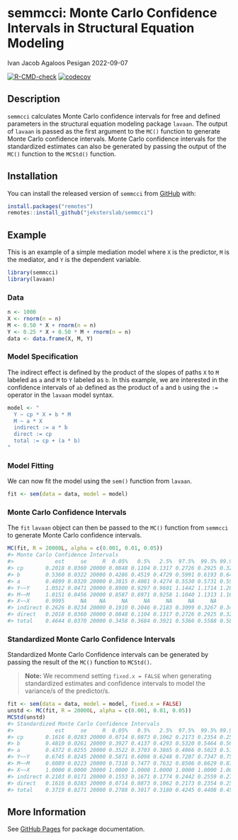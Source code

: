 semmcci: Monte Carlo Confidence Intervals in Structural Equation
Modeling
================
Ivan Jacob Agaloos Pesigan
2022-09-07

<!-- README.md is generated from README.Rmd. Please edit that file -->
<!-- badges: start -->

[![R-CMD-check](https://github.com/jeksterslab/semmcci/workflows/R-CMD-check/badge.svg)](https://github.com/jeksterslab/semmcci/actions)
[![codecov](https://codecov.io/gh/jeksterslab/semmcci/branch/main/graph/badge.svg)](https://codecov.io/gh/jeksterslab/semmcci)
<!-- badges: end -->

## Description

`semmcci` calculates Monte Carlo confidence intervals for free and
defined parameters in the structural equation modeling package `lavaan`.
The output of `lavaan` is passed as the first argument to the `MC()`
function to generate Monte Carlo confidence intervals. Monte Carlo
confidence intervals for the standardized estimates can also be
generated by passing the output of the `MC()` function to the `MCStd()`
function.

## Installation

You can install the released version of `semmcci` from
[GitHub](https://github.com/jeksterslab/semmcci) with:

``` r
install.packages("remotes")
remotes::install_github("jeksterslab/semmcci")
```

## Example

This is an example of a simple mediation model where `X` is the
predictor, `M` is the mediator, and `Y` is the dependent variable.

``` r
library(semmcci)
library(lavaan)
```

### Data

``` r
n <- 1000
X <- rnorm(n = n)
M <- 0.50 * X + rnorm(n = n)
Y <- 0.25 * X + 0.50 * M + rnorm(n = n)
data <- data.frame(X, M, Y)
```

### Model Specification

The indirect effect is defined by the product of the slopes of paths `X`
to `M` labeled as `a` and `M` to `Y` labeled as `b`. In this example, we
are interested in the confidence intervals of `ab` defined as the
product of `a` and `b` using the `:=` operator in the `lavaan` model
syntax.

``` r
model <- "
  Y ~ cp * X + b * M
  M ~ a * X
  indirect := a * b
  direct := cp
  total := cp + (a * b)
"
```

### Model Fitting

We can now fit the model using the `sem()` function from `lavaan`.

``` r
fit <- sem(data = data, model = model)
```

### Monte Carlo Confidence Intervals

The `fit` `lavaan` object can then be passed to the `MC()` function from
`semmcci` to generate Monte Carlo confidence intervals.

``` r
MC(fit, R = 20000L, alpha = c(0.001, 0.01, 0.05))
#> Monte Carlo Confidence Intervals
#>             est     se     R  0.05%   0.5%   2.5%  97.5%  99.5% 99.95%
#> cp       0.2018 0.0360 20000 0.0848 0.1104 0.1317 0.2726 0.2925 0.3201
#> b        0.5360 0.0322 20000 0.4286 0.4519 0.4729 0.5991 0.6193 0.6439
#> a        0.4899 0.0320 20000 0.3815 0.4081 0.4274 0.5530 0.5731 0.5999
#> Y~~Y     1.0512 0.0471 20000 0.8900 0.9297 0.9601 1.1442 1.1714 1.2055
#> M~~M     1.0151 0.0456 20000 0.8587 0.8971 0.9258 1.1040 1.1313 1.1616
#> X~~X     0.9995     NA    NA     NA     NA     NA     NA     NA     NA
#> indirect 0.2626 0.0234 20000 0.1910 0.2046 0.2183 0.3099 0.3267 0.3460
#> direct   0.2018 0.0360 20000 0.0848 0.1104 0.1317 0.2726 0.2925 0.3201
#> total    0.4644 0.0370 20000 0.3458 0.3684 0.3921 0.5366 0.5588 0.5896
```

### Standardized Monte Carlo Confidence Intervals

Standardized Monte Carlo Confidence intervals can be generated by
passing the result of the `MC()` function to `MCStd()`.

> **Note:** We recommend setting `fixed.x = FALSE` when generating
> standardized estimates and confidence intervals to model the
> variance/s of the predictor/s.

``` r
fit <- sem(data = data, model = model, fixed.x = FALSE)
unstd <- MC(fit, R = 20000L, alpha = c(0.001, 0.01, 0.05))
MCStd(unstd)
#> Standardized Monte Carlo Confidence Intervals
#>             est     se     R  0.05%   0.5%   2.5%  97.5%  99.5% 99.95%
#> cp       0.1616 0.0283 20000 0.0714 0.0873 0.1062 0.2173 0.2354 0.2592
#> b        0.4810 0.0261 20000 0.3927 0.4137 0.4293 0.5320 0.5464 0.5648
#> a        0.4372 0.0255 20000 0.3522 0.3703 0.3865 0.4866 0.5023 0.5179
#> Y~~Y     0.6745 0.0245 20000 0.5871 0.6098 0.6248 0.7207 0.7347 0.7541
#> M~~M     0.8089 0.0223 20000 0.7318 0.7477 0.7632 0.8506 0.8629 0.8760
#> X~~X     1.0000 0.0000 20000 1.0000 1.0000 1.0000 1.0000 1.0000 1.0000
#> indirect 0.2103 0.0171 20000 0.1553 0.1671 0.1774 0.2442 0.2559 0.2719
#> direct   0.1616 0.0283 20000 0.0714 0.0873 0.1062 0.2173 0.2354 0.2592
#> total    0.3719 0.0271 20000 0.2788 0.3017 0.3180 0.4245 0.4408 0.4597
```

## More Information

See [GitHub Pages](https://jeksterslab.github.io/semmcci/index.html) for
package documentation.
